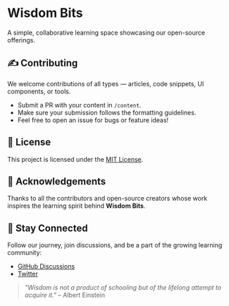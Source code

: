 # Wisdom Bits

A simple, collaborative learning space showcasing our open-source offerings.


## ✍️ Contributing

We welcome contributions of all types — articles, code snippets, UI components, or tools.

- Submit a PR with your content in `/content`.
- Make sure your submission follows the formatting guidelines.
- Feel free to open an issue for bugs or feature ideas!

<!--
📧 For any questions or suggestions, [email us](mailto:your-email@example.com).
-->

## 📜 License

This project is licensed under the [MIT License](LICENSE).


## 🙌 Acknowledgements

Thanks to all the contributors and open-source creators whose work inspires the learning spirit behind **Wisdom Bits**.


## 🌟 Stay Connected

Follow our journey, join discussions, and be a part of the growing learning community:

- [GitHub Discussions](https://github.com/your-org/wisdom-bits/discussions)
- [Twitter](https://twitter.com/wisdombits)

<!--
- [Discord](https://discord.gg/your-invite-link)
-->

> *"Wisdom is not a product of schooling but of the lifelong attempt to acquire it."* – Albert Einstein
